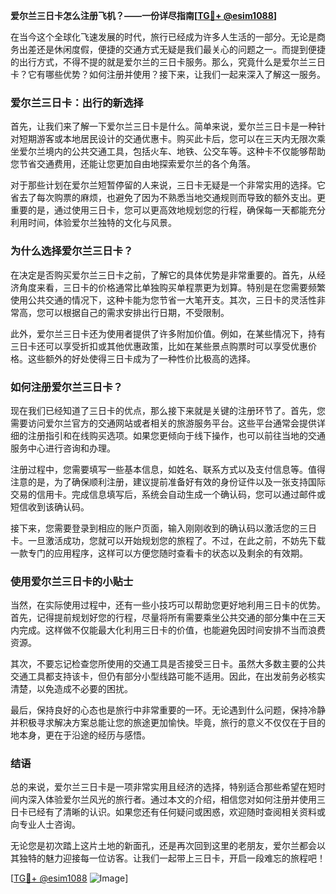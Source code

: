 **爱尔兰三日卡怎么注册飞机？——一份详尽指南[[TG💪+ @esim1088](https://t.me/s/esim1088)]**

在当今这个全球化飞速发展的时代，旅行已经成为许多人生活的一部分。无论是商务出差还是休闲度假，便捷的交通方式无疑是我们最关心的问题之一。而提到便捷的出行方式，不得不提的就是爱尔兰的三日卡服务。那么，究竟什么是爱尔兰三日卡？它有哪些优势？如何注册并使用？接下来，让我们一起来深入了解这一服务。

### 爱尔兰三日卡：出行的新选择

首先，让我们来了解一下爱尔兰三日卡是什么。简单来说，爱尔兰三日卡是一种针对短期游客或本地居民设计的交通优惠卡。购买此卡后，您可以在三天内无限次乘坐爱尔兰境内的公共交通工具，包括火车、地铁、公交车等。这种卡不仅能够帮助您节省交通费用，还能让您更加自由地探索爱尔兰的各个角落。

对于那些计划在爱尔兰短暂停留的人来说，三日卡无疑是一个非常实用的选择。它省去了每次购票的麻烦，也避免了因为不熟悉当地交通规则而导致的额外支出。更重要的是，通过使用三日卡，您可以更高效地规划您的行程，确保每一天都能充分利用时间，体验爱尔兰独特的文化与风景。

### 为什么选择爱尔兰三日卡？

在决定是否购买爱尔兰三日卡之前，了解它的具体优势是非常重要的。首先，从经济角度来看，三日卡的价格通常比单独购买单程票更为划算。特别是在您需要频繁使用公共交通的情况下，这种卡能为您节省一大笔开支。其次，三日卡的灵活性非常高，您可以根据自己的需求安排出行日期，不受限制。

此外，爱尔兰三日卡还为使用者提供了许多附加价值。例如，在某些情况下，持有三日卡还可以享受折扣或其他优惠政策，比如在某些景点购票时可以享受优惠价格。这些额外的好处使得三日卡成为了一种性价比极高的选择。

### 如何注册爱尔兰三日卡？

现在我们已经知道了三日卡的优点，那么接下来就是关键的注册环节了。首先，您需要访问爱尔兰官方的交通网站或者相关的旅游服务平台。这些平台通常会提供详细的注册指引和在线购买选项。如果您更倾向于线下操作，也可以前往当地的交通服务中心进行咨询和办理。

注册过程中，您需要填写一些基本信息，如姓名、联系方式以及支付信息等。值得注意的是，为了确保顺利注册，建议提前准备好有效的身份证件以及一张支持国际交易的信用卡。完成信息填写后，系统会自动生成一个确认码，您可以通过邮件或短信收到该确认码。

接下来，您需要登录到相应的账户页面，输入刚刚收到的确认码以激活您的三日卡。一旦激活成功，您就可以开始规划您的旅程了。不过，在此之前，不妨先下载一款专门的应用程序，这样可以方便您随时查看卡的状态以及剩余的有效期。

### 使用爱尔兰三日卡的小贴士

当然，在实际使用过程中，还有一些小技巧可以帮助您更好地利用三日卡的优势。首先，记得提前规划好您的行程，尽量将所有需要乘坐公共交通的部分集中在三天内完成。这样做不仅能最大化利用三日卡的价值，也能避免因时间安排不当而浪费资源。

其次，不要忘记检查您所使用的交通工具是否接受三日卡。虽然大多数主要的公共交通工具都支持该卡，但仍有部分小型线路可能不适用。因此，在出发前务必核实清楚，以免造成不必要的困扰。

最后，保持良好的心态也是旅行中非常重要的一环。无论遇到什么问题，保持冷静并积极寻求解决方案总能让您的旅途更加愉快。毕竟，旅行的意义不仅仅在于目的地本身，更在于沿途的经历与感悟。

### 结语

总的来说，爱尔兰三日卡是一项非常实用且经济的选择，特别适合那些希望在短时间内深入体验爱尔兰风光的旅行者。通过本文的介绍，相信您对如何注册并使用三日卡已经有了清晰的认识。如果您还有任何疑问或困惑，欢迎随时查阅相关资料或向专业人士咨询。

无论您是初次踏上这片土地的新面孔，还是再次回到这里的老朋友，爱尔兰都会以其独特的魅力迎接每一位访客。让我们一起带上三日卡，开启一段难忘的旅程吧！

[[TG💪+ @esim1088](https://t.me/s/esim1088) ![Image](https://i.postimg.cc/4NQfJmqS/Snipaste-2025-05-13-00-14-12.png)]
